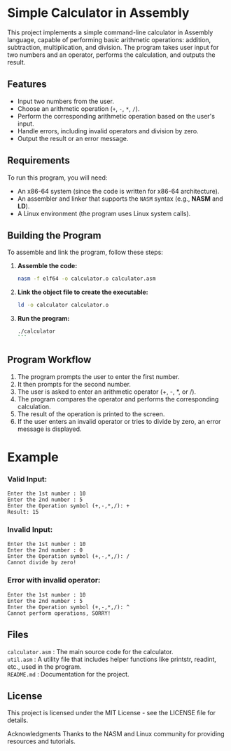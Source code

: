 # Simple Calculator in Assembly

This project implements a simple command-line calculator in Assembly language, capable of performing basic arithmetic operations: addition, subtraction, multiplication, and division. The program takes user input for two numbers and an operator, performs the calculation, and outputs the result.

## Features

- Input two numbers from the user.
- Choose an arithmetic operation (`+`, `-`, `*`, `/`).
- Perform the corresponding arithmetic operation based on the user's input.
- Handle errors, including invalid operators and division by zero.
- Output the result or an error message.

## Requirements

To run this program, you will need:

- An x86-64 system (since the code is written for x86-64 architecture).
- An assembler and linker that supports the `NASM` syntax (e.g., **NASM** and **LD**).
- A Linux environment (the program uses Linux system calls).

## Building the Program

To assemble and link the program, follow these steps:

1. **Assemble the code:**

   ```bash
   nasm -f elf64 -o calculator.o calculator.asm

2. **Link the object file to create the executable:**
    ```bash
    ld -o calculator calculator.o
    ```

3. **Run the program:**
    ````bash
    ./calculator
    ```

## Program Workflow
1. The program prompts the user to enter the first number.
2. It then prompts for the second number.
3. The user is asked to enter an arithmetic operator (+, -, *, or /).
4. The program compares the operator and performs the corresponding calculation.
5. The result of the operation is printed to the screen.
6. If the user enters an invalid operator or tries to divide by zero, an error message is displayed.

# Example

### Valid Input:
```
Enter the 1st number : 10
Enter the 2nd number : 5
Enter the Operation symbol (+,-,*,/): +
Result: 15
```

### Invalid Input:
```
Enter the 1st number : 10
Enter the 2nd number : 0
Enter the Operation symbol (+,-,*,/): /
Cannot divide by zero!
```

### Error with invalid operator:
```
Enter the 1st number : 10
Enter the 2nd number : 5
Enter the Operation symbol (+,-,*,/): ^
Cannot perform operations, SORRY!
```

## Files
```calculator.asm``` : The main source code for the calculator.\
```util.asm``` : A utility file that includes helper functions like printstr, readint, etc., used in the program.\
```README.md``` : Documentation for the project.

## License
This project is licensed under the MIT License - see the LICENSE file for details.

Acknowledgments
Thanks to the NASM and Linux community for providing resources and tutorials.
